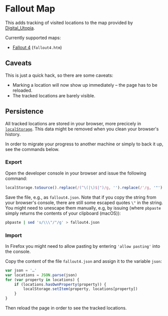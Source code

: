 # Fallout Map

This adds tracking of visited locations to the map provided by [Digital_Utopia](http://digital-utopia.org).

Currently supported maps:

- [Fallout 4](http://www.digital-utopia.org/fallout4/) (`fallout4.htm`)

## Caveats

This is just a quick hack, so there are some caveats:

- Marking a location will now show up immediately – the page has to be reloaded.
- The tracked locations are barely visible.

## Persistence

All tracked locations are stored in your browser, more precicely in [`localStorage`](https://developer.mozilla.org/en-US/docs/Web/API/Storage/LocalStorage). This data might be removed when you clean your browser's history.

In order to migrate your progress to another machine or simply to back it up, see the commands below.

### Export

Open the developer console in your browser and issue the following command:

```javascript
localStorage.toSource().replace(/(^\(|\)$|")/g, '').replace(/'/g, '"')
```

Save the file, e.g., as `fallout4.json`. Note that if you copy the string from your browser's console, there are still some escaped quotes `\"` in the string. You might need to unescape them manually, e.g, by issuing (where `pbpaste` simply returns the contents of your clipboard (macOS)):

```sh
pbpaste | sed 's/\\\"/"/g' > fallout4.json
```

### Import

In Firefox you might need to allow pasting by entering `'allow pasting'` into the console.

Copy the content of the file `fallout4.json` and assign it to the variable `json`:

```javascript
var json = '…'
var locations = JSON.parse(json)
for (var property in locations) {
    if (locations.hasOwnProperty(property)) {
        localStorage.setItem(property, locations[property])
    }
}
```

Then reload the page in order to see the tracked locations.
